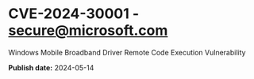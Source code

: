 # CVE-2024-30001 - secure@microsoft.com

Windows Mobile Broadband Driver Remote Code Execution Vulnerability

**Publish date:** 2024-05-14
